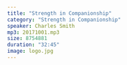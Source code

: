 ```yaml
---
title: "Strength in Companionship"
category: "Strength in Companionship"
speaker: Charles Smith
mp3: 20171001.mp3
size: 8754881
duration: "32:45"
image: logo.jpg
---
```

